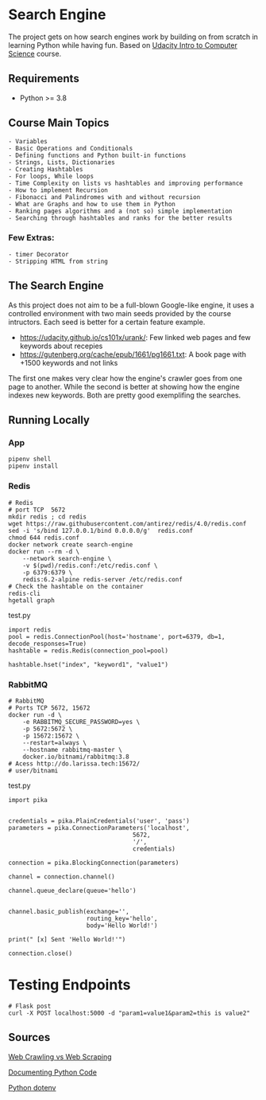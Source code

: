# Search Engine

The project gets on how search engines work by building on from scratch in learning Python while having fun.
Based on [Udacity Intro to Computer Science](https://classroom.udacity.com/courses/cs101) course.

## Requirements

- Python >= 3.8

## Course Main Topics

    - Variables
    - Basic Operations and Conditionals
    - Defining functions and Python built-in functions
    - Strings, Lists, Dictionaries
    - Creating Hashtables
    - For loops, While loops
    - Time Complexity on lists vs hashtables and improving performance
    - How to implement Recursion
    - Fibonacci and Palindromes with and without recursion
    - What are Graphs and how to use them in Python
    - Ranking pages algorithms and a (not so) simple implementation
    - Searching through hashtables and ranks for the better results

### Few Extras:

    - timer Decorator
    - Stripping HTML from string

## The Search Engine

As this project does not aim to be a full-blown Google-like engine, it uses a controlled environment with two main seeds provided by the course intructors. Each seed is better for a certain feature example.

- https://udacity.github.io/cs101x/urank/: Few linked web pages and few keywords about recepies
- https://gutenberg.org/cache/epub/1661/pg1661.txt: A book page with +1500 keywords and not links

The first one makes very clear how the engine's crawler goes from one page to another.
While the second is better at showing how the engine indexes new keywords.
Both are pretty good exemplifing the searches.

## Running Locally

### App

~~~~
pipenv shell
pipenv install
~~~~

### Redis
~~~~
# Redis
# port TCP	5672
mkdir redis ; cd redis
wget https://raw.githubusercontent.com/antirez/redis/4.0/redis.conf
sed -i 's/bind 127.0.0.1/bind 0.0.0.0/g'  redis.conf
chmod 644 redis.conf
docker network create search-engine
docker run --rm -d \
    --network search-engine \
    -v $(pwd)/redis.conf:/etc/redis.conf \
    -p 6379:6379 \
    redis:6.2-alpine redis-server /etc/redis.conf
# Check the hashtable on the container
redis-cli
hgetall graph
~~~~

test.py
~~~~
import redis
pool = redis.ConnectionPool(host='hostname', port=6379, db=1, decode_responses=True)
hashtable = redis.Redis(connection_pool=pool)

hashtable.hset("index", "keyword1", "value1")
~~~~

### RabbitMQ

~~~~
# RabbitMQ
# Ports TCP	5672, 15672
docker run -d \
    -e RABBITMQ_SECURE_PASSWORD=yes \
    -p 5672:5672 \
    -p 15672:15672 \
    --restart=always \
    --hostname rabbitmq-master \
    docker.io/bitnami/rabbitmq:3.8
# Acess http://do.larissa.tech:15672/
# user/bitnami
~~~~

test.py
~~~~
import pika


credentials = pika.PlainCredentials('user', 'pass')
parameters = pika.ConnectionParameters('localhost',
                                   5672,
                                   '/',
                                   credentials)

connection = pika.BlockingConnection(parameters)

channel = connection.channel()

channel.queue_declare(queue='hello')


channel.basic_publish(exchange='',
                      routing_key='hello',
                      body='Hello World!')

print(" [x] Sent 'Hello World!'")

connection.close()
~~~~

# Testing Endpoints

~~~~
# Flask post
curl -X POST localhost:5000 -d "param1=value1&param2=this is value2"
~~~~

## Sources

[Web Crawling vs Web Scraping](https://blog.apify.com/what-is-web-scraping/)

[Documenting Python Code](https://realpython.com/documenting-python-code/)

[Python dotenv](https://www.nylas.com/blog/making-use-of-environment-variables-in-python/)